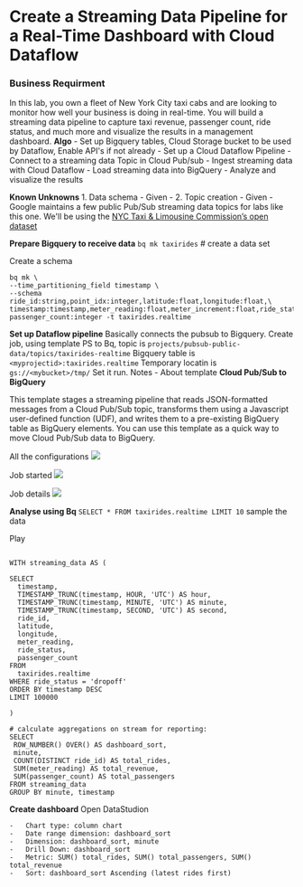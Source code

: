 # Create a Streaming Data Pipeline for a Real-Time Dashboard with Cloud Dataflow

### Business Requirment 
In this lab, you own a fleet of New York City taxi cabs and are looking to monitor how well your business is doing in real-time. You will build a streaming data pipeline to capture taxi revenue, passenger count, ride status, and much more and visualize the results in a management dashboard. 
**Algo** 
	-  Set up Bigquery tables, Cloud Storage bucket to be used by Dataflow,  Enable API's if not already
	-  Set up a Cloud Dataflow Pipeline
	-   Connect to a streaming data Topic in Cloud Pub/sub
	-   Ingest streaming data with Cloud Dataflow
	-   Load streaming data into BigQuery
	-   Analyze and visualize the results

**Known Unknowns**
	1. Data schema  - Given - 
	2. Topic creation - Given -  Google maintains a few public Pub/Sub streaming data topics for labs like this one. We'll be using the [NYC Taxi & Limousine Commission’s open dataset](https://data.cityofnewyork.us/) 

**Prepare Bigquery to receive data**
`bq mk taxirides` # create a data set

Create a schema
```
bq mk \
--time_partitioning_field timestamp \
--schema ride_id:string,point_idx:integer,latitude:float,longitude:float,\
timestamp:timestamp,meter_reading:float,meter_increment:float,ride_status:string,\
passenger_count:integer -t taxirides.realtime
```  
**Set up Dataflow pipeline**
Basically connects the pubsub to Bigquery. 
Create job, using template PS to Bq,  topic is `projects/pubsub-public-data/topics/taxirides-realtime`  Bigquery table is `<myprojectid>:taxirides.realtime` Temporary locatin is `gs://<mybucket>/tmp/` Set it run. 
Notes - About template **Cloud Pub/Sub to BigQuery**

This template stages a streaming pipeline that reads JSON-formatted messages  from a Cloud Pub/Sub topic, transforms them using a Javascript user-defined  function (UDF), and writes them to a pre-existing BigQuery table as BigQuery  elements. You can use this template as a quick way to move Cloud Pub/Sub data to  BigQuery.

All the configurations 
![](https://i.imgur.com/5hoLxj4.png)

Job started 
![](https://i.imgur.com/gofbDDu.png)

Job details 
![](https://i.imgur.com/jrBcwRh.png)

**Analyse using Bq**
`SELECT * FROM taxirides.realtime LIMIT 10` sample the data

Play
```

WITH streaming_data AS (

SELECT
  timestamp,
  TIMESTAMP_TRUNC(timestamp, HOUR, 'UTC') AS hour,
  TIMESTAMP_TRUNC(timestamp, MINUTE, 'UTC') AS minute,
  TIMESTAMP_TRUNC(timestamp, SECOND, 'UTC') AS second,
  ride_id,
  latitude,
  longitude,
  meter_reading,
  ride_status,
  passenger_count
FROM
  taxirides.realtime
WHERE ride_status = 'dropoff'
ORDER BY timestamp DESC
LIMIT 100000

)

# calculate aggregations on stream for reporting:
SELECT
 ROW_NUMBER() OVER() AS dashboard_sort,
 minute,
 COUNT(DISTINCT ride_id) AS total_rides,
 SUM(meter_reading) AS total_revenue,
 SUM(passenger_count) AS total_passengers
FROM streaming_data
GROUP BY minute, timestamp
```


**Create dashboard**
Open DataStudion
```
-   Chart type: column chart
-   Date range dimension: dashboard_sort
-   Dimension: dashboard_sort, minute
-   Drill Down: dashboard_sort
-   Metric: SUM() total_rides, SUM() total_passengers, SUM() total_revenue
-   Sort: dashboard_sort Ascending (latest rides first)
```


<!--stackedit_data:
eyJoaXN0b3J5IjpbOTI0MDU4MTQxLDQ2OTI0MTc5OSwtMzk3MT
IzMTA3LC01MjMxMTU1NjcsLTExMTQ5OTI4NzgsLTE3ODQyNDEw
NjIsLTE0OTY1MTkzMTgsLTk5Njk4MzU1NSwtMTUwNzE3NTQwOS
wxODU1NzEwNDcxLDQ1OTY3NjA1MiwxMjcxMzMyMjUzXX0=
-->
